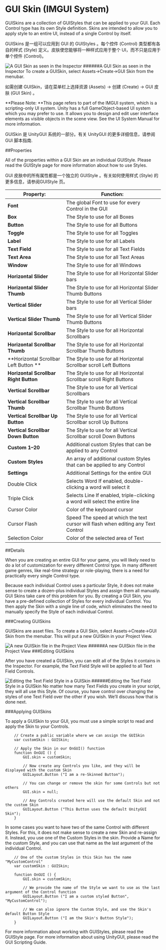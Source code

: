 # GUI Skin (IMGUI System)

GUISkins are a collection of GUIStyles that can be applied to your GUI. Each Control type has its own Style definition. Skins are intended to allow you to apply style to an entire UI, instead of a single Control by itself.

GUISkins 是一组可以应用到 GUI 的 GUIStyles 。每个控件 (Control) 类型都有各自的样式 (Style) 定义。皮肤使您能够将一种样式应用于整个 UI，而不只是应用于单个控件 (Control)。

![A GUI Skin as seen in the Inspector](file:///C:/Program%20Files/Unity/Editor/Data/Documentation/en/uploads/Main/Inspector-GUISkin.png)
######A GUI Skin as seen in the Inspector
To create a GUISkin, select Assets->Create->GUI Skin from the menubar.

如需创建 GUISkin，请在菜单栏上选择资源 (Assets) -> 创建 (Create) -> GUI 皮肤 (GUI Skin) 。

**Please Note: **This page refers to part of the IMGUI system, which is a scripting-only UI system. Unity has a full GameObject-based UI system which you may prefer to use. It allows you to design and edit user interface elements as visible objects in the scene view. See the UI System Manual for more information.

GUISkin 是 UnityGUI 系统的一部分。有关 UnityGUI 的更多详细信息，请参阅 GUI 脚本指南.

##Properties

All of the properties within a GUI Skin are an individual GUIStyle. Please read the GUIStyle page for more information about how to use Styles.

GUI 皮肤中的所有属性都是一个独立的 GUIStyle 。有关如何使用样式 (Style) 的更多信息，请参阅GUIStyle 页。

| Property:	 | Function: |
| -- | -- |
| **Font**	 | The global Font to use for every Control in the GUI |
| **Box**	 | The Style to use for all Boxes |
| **Button**	 | The Style to use for all Buttons |
| **Toggle**	 | The Style to use for all Toggles |
| **Label**	 | The Style to use for all Labels |
| **Text Field**	 | The Style to use for all Text Fields |
| **Text Area**	 | The Style to use for all Text Areas |
| **Window**	 | The Style to use for all Windows |
| **Horizontal Slider**	 | The Style to use for all Horizontal Slider bars |
| **Horizontal Slider Thumb**	 | The Style to use for all Horizontal Slider Thumb Buttons |
| **Vertical Slider**	 | The Style to use for all Vertical Slider bars |
| **Vertical Slider Thumb**	 | The Style to use for all Vertical Slider Thumb Buttons |
| **Horizontal Scrollbar**	 | The Style to use for all Horizontal Scrollbars |
| **Horizontal Scrollbar Thumb**	 | The Style to use for all Horizontal Scrollbar Thumb Buttons |
| **Horizontal Scrollbar Left Button	** | The Style to use for all Horizontal Scrollbar scroll Left Buttons |
| **Horizontal Scrollbar Right Button**	 | The Style to use for all Horizontal Scrollbar scroll Right Buttons |
| **Vertical Scrollbar**	 | The Style to use for all Vertical Scrollbars |
| **Vertical Scrollbar Thumb**	 | The Style to use for all Vertical Scrollbar Thumb Buttons |
| **Vertical Scrollbar Up Button**	 | The Style to use for all Vertical Scrollbar scroll Up Buttons |
| **Vertical Scrollbar Down Button**	 | The Style to use for all Vertical Scrollbar scroll Down Buttons |
| **Custom 1–20**	 | Additional custom Styles that can be applied to any Control |
| **Custom Styles**	 | An array of additional custom Styles that can be applied to any Control |
| **Settings**	 | Additional Settings for the entire GUI |
|         Double Click  | Selects Word	If enabled, double-clicking a word will select it |
|         Triple Click  | Selects Line	If enabled, triple-clicking a word will select the entire line |
|         Cursor Color	 | Color of the keyboard cursor |
|         Cursor Flash  | Speed	The speed at which the text cursor will flash when editing any Text Control |
|         Selection Color	 | Color of the selected area of Text |
##Details

When you are creating an entire GUI for your game, you will likely need to do a lot of customization for every different Control type. In many different game genres, like real-time strategy or role-playing, there is a need for practically every single Control type.

Because each individual Control uses a particular Style, it does not make sense to create a dozen-plus individual Styles and assign them all manually. GUI Skins take care of this problem for you. By creating a GUI Skin, you have a pre-defined collection of Styles for every individual Control. You then apply the Skin with a single line of code, which eliminates the need to manually specify the Style of each individual Control.

###Creating GUISkins

GUISkins are asset files. To create a GUI Skin, select Assets->Create->GUI Skin from the menubar. This will put a new GUISkin in your Project View.

![A new GUISkin file in the Project View](file:///C:/Program%20Files/Unity/Editor/Data/Documentation/en/uploads/Main/GUISkin-ProjectView.png)
######A new GUISkin file in the Project View
###Editing GUISkins

After you have created a GUISkin, you can edit all of the Styles it contains in the Inspector. For example, the Text Field Style will be applied to all Text Field Controls.

![Editing the Text Field Style in a GUISkin](file:///C:/Program%20Files/Unity/Editor/Data/Documentation/en/uploads/Main/GUISkin-EditingTextField.png)
######Editing the Text Field Style in a GUISkin
No matter how many Text Fields you create in your script, they will all use this Style. Of course, you have control over changing the styles of one Text Field over the other if you wish. We’ll discuss how that is done next.

###Applying GUISkins

To apply a GUISkin to your GUI, you must use a simple script to read and apply the Skin to your Controls.

```
    // Create a public variable where we can assign the GUISkin
    var customSkin : GUISkin;

    // Apply the Skin in our OnGUI() function
    function OnGUI () {
        GUI.skin = customSkin;

        // Now create any Controls you like, and they will be displayed with the custom Skin
        GUILayout.Button ("I am a re-Skinned Button");

        // You can change or remove the skin for some Controls but not others
        GUI.skin = null;

        // Any Controls created here will use the default Skin and not the custom Skin
        GUILayout.Button ("This Button uses the default UnityGUI Skin");
    }
```

In some cases you want to have two of the same Control with different Styles. For this, it does not make sense to create a new Skin and re-assign it. Instead, you use one of the Custom Styles in the skin. Provide a Name for the custom Style, and you can use that name as the last argument of the individual Control.
```
    // One of the custom Styles in this Skin has the name "MyCustomControl"
    var customSkin : GUISkin;

    function OnGUI () {
        GUI.skin = customSkin;

        // We provide the name of the Style we want to use as the last argument of the Control function
        GUILayout.Button ("I am a custom styled Button", "MyCustomControl");

        // We can also ignore the Custom Style, and use the Skin's default Button Style
        GUILayout.Button ("I am the Skin's Button Style");
    }
```
For more information about working with GUIStyles, please read the GUIStyle page. For more information about using UnityGUI, please read the GUI Scripting Guide.